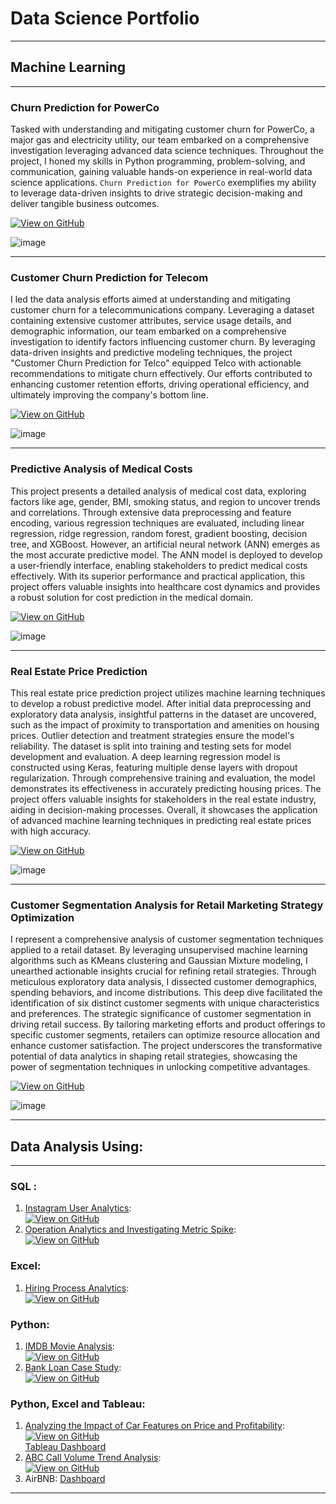 # Data Science Portfolio
--- 
## Machine Learning 
---

### Churn Prediction for PowerCo

Tasked with understanding and mitigating customer churn for PowerCo, a major gas and electricity utility, our team embarked on a comprehensive investigation leveraging advanced data science techniques. Throughout the project, I honed my skills in Python programming, problem-solving, and communication, gaining valuable hands-on experience in real-world data science applications. `Churn Prediction for PowerCo` exemplifies my ability to leverage data-driven insights to drive strategic decision-making and deliver tangible business outcomes.<be>

[![View on GitHub](https://img.shields.io/badge/GitHub-View_on_GitHub-blue?logo=GitHub)](https://github.com/NikhilZodape/BCG-X-Data-Science)


![image](https://github.com/NikhilZodape/Portfolio-/assets/120772552/3f6ae787-0f5c-42b4-9fd7-af562cd36557)

---

### Customer Churn Prediction for Telecom

I led the data analysis efforts aimed at understanding and mitigating customer churn for a telecommunications company. Leveraging a dataset containing extensive customer attributes, service usage details, and demographic information, our team embarked on a comprehensive investigation to identify factors influencing customer churn.
By leveraging data-driven insights and predictive modeling techniques, the project "Customer Churn Prediction for Telco" equipped Telco with actionable recommendations to mitigate churn effectively. Our efforts contributed to enhancing customer retention efforts, driving operational efficiency, and ultimately improving the company's bottom line.


[![View on GitHub](https://img.shields.io/badge/GitHub-View_on_GitHub-blue?logo=GitHub)](https://github.com/NikhilZodape/telco-customer-churn-/tree/main)

![image](https://github.com/NikhilZodape/Portfolio-/assets/120772552/7f70b35b-0bb3-4ad5-bc9a-d716e3c45a91)

---

### Predictive Analysis of Medical Costs
This project presents a detailed analysis of medical cost data, exploring factors like age, gender, BMI, smoking status, and region to uncover trends and correlations. Through extensive data preprocessing and feature encoding, various regression techniques are evaluated, including linear regression, ridge regression, random forest, gradient boosting, decision tree, and XGBoost. However, an artificial neural network (ANN) emerges as the most accurate predictive model. The ANN model is deployed to develop a user-friendly interface, enabling stakeholders to predict medical costs effectively. With its superior performance and practical application, this project offers valuable insights into healthcare cost dynamics and provides a robust solution for cost prediction in the medical domain.

[![View on GitHub](https://img.shields.io/badge/GitHub-View_on_GitHub-blue?logo=GitHub)](https://www.kaggle.com/code/nikszodape/insurance-forecast-using-regression-and-ann)

![image](https://github.com/NikhilZodape/Portfolio-/assets/120772552/6e6b9610-1b46-4374-be1f-595dc941c154)

---

### Real Estate Price Prediction
This real estate price prediction project utilizes machine learning techniques to develop a robust predictive model. After initial data preprocessing and exploratory data analysis, insightful patterns in the dataset are uncovered, such as the impact of proximity to transportation and amenities on housing prices. Outlier detection and treatment strategies ensure the model's reliability. The dataset is split into training and testing sets for model development and evaluation. A deep learning regression model is constructed using Keras, featuring multiple dense layers with dropout regularization. Through comprehensive training and evaluation, the model demonstrates its effectiveness in accurately predicting housing prices. The project offers valuable insights for stakeholders in the real estate industry, aiding in decision-making processes. Overall, it showcases the application of advanced machine learning techniques in predicting real estate prices with high accuracy.

[![View on GitHub](https://img.shields.io/badge/GitHub-View_on_GitHub-blue?logo=GitHub)](https://github.com/NikhilZodape/Projects-Details/blob/main/Real%20estate%20price%20prediction/real-estate-price-prediction-using-ann.ipynb)

![image](https://github.com/NikhilZodape/Portfolio-/assets/120772552/830ee6a1-e435-4471-acb7-2f89cc9d552c)

--- 

### Customer Segmentation Analysis for Retail Marketing Strategy Optimization

I represent a comprehensive analysis of customer segmentation techniques applied to a retail dataset. By leveraging unsupervised machine learning algorithms such as KMeans clustering and Gaussian Mixture modeling, I unearthed actionable insights crucial for refining retail strategies. Through meticulous exploratory data analysis, I dissected customer demographics, spending behaviors, and income distributions. This deep dive facilitated the identification of six distinct customer segments with unique characteristics and preferences. The strategic significance of customer segmentation in driving retail success. By tailoring marketing efforts and product offerings to specific customer segments, retailers can optimize resource allocation and enhance customer satisfaction. The project underscores the transformative potential of data analytics in shaping retail strategies, showcasing the power of segmentation techniques in unlocking competitive advantages.

[![View on GitHub](https://img.shields.io/badge/GitHub-View_on_GitHub-blue?logo=GitHub)](https://github.com/NikhilZodape/Projects-Details/blob/main/Market%20Basket%20analysis/mall-customer-segmentation-using-clustering.ipynb)

![image](https://github.com/NikhilZodape/Portfolio-/assets/120772552/8317857e-4b26-438c-8b37-814002f45b2d)

---

## Data Analysis Using: 

---
### SQL :
1. [Instagram User Analytics](https://drive.google.com/file/d/1in2cufIh_hsKzKVkm-K3ubVbRilHPoXC/view?usp=drive_link):<br>
[![View on GitHub](https://img.shields.io/badge/GitHub-View_on_GitHub-blue?logo=GitHub)](https://github.com/NikhilZodape/Trainity-Data-Analytics/tree/main/Project_2_Instagram%20User%20Analytics)
2. [Operation Analytics and Investigating Metric Spike](https://drive.google.com/file/d/1i73QO-AyRRe9JpiwWe-3dGMTSyV938zK/view?usp=drive_link):<br>
[![View on GitHub](https://img.shields.io/badge/GitHub-View_on_GitHub-blue?logo=GitHub)](https://github.com/NikhilZodape/Trainity-Data-Analytics/tree/main/Project_3_Operation%20Analytics%20and%20Investigating%20Metric%20Spike)

### Excel: 
1. [Hiring Process Analytics](https://drive.google.com/file/d/1QWryxr1BH1-jN3qRqYfQyCmjsWciUFhG/view?usp=drive_link):<br>
[![View on GitHub](https://img.shields.io/badge/GitHub-View_on_GitHub-blue?logo=GitHub)](https://github.com/NikhilZodape/Trainity-Data-Analytics/tree/main/Project_4_Hiring%20Process%20Analytics)

### Python:
1. [IMDB Movie Analysis](https://drive.google.com/file/d/12v70XoEB_5jpgUe6p9urhRN8AaEoGO6z/view?usp=drive_link):<br>
[![View on GitHub](https://img.shields.io/badge/GitHub-View_on_GitHub-blue?logo=GitHub)](https://github.com/NikhilZodape/Trainity-Data-Analytics/tree/main/Project_5_IMDB%20Movie%20Analysis) 
2. [Bank Loan Case Study](https://drive.google.com/file/d/10ofbNl86JoMBYuFKWVmfWHndXbkUmpOJ/view?usp=drive_link):<br>
[![View on GitHub](https://img.shields.io/badge/GitHub-View_on_GitHub-blue?logo=GitHub)](https://github.com/NikhilZodape/Trainity-Data-Analytics/tree/main/Project_6_Bank%20Loan%20Case%20Study)

### Python, Excel and Tableau:
1. [Analyzing the Impact of Car Features on Price and Profitability](https://drive.google.com/file/d/1oXWG8w8E3Fpt4I9o_FWgSPFFk1STEH8a/view?usp=drive_link):<br>
[![View on GitHub](https://img.shields.io/badge/GitHub-View_on_GitHub-blue?logo=GitHub)](https://github.com/NikhilZodape/Trainity-Data-Analytics/tree/main/Project_7_Impact%20of%20Car%20Features) <br> [Tableau Dashboard](https://public.tableau.com/views/ImpactofCarFeaturesonPriceandProfitability_17060832707050/Dashboard1?:language=en-US&:sid=&:display_count=n&:origin=viz_share_link)
2. [ABC Call Volume Trend Analysis](https://drive.google.com/file/d/1kbIY6iswFRSoAfJT69Z_fPiWEaHGlmjC/view?usp=drive_link):<br>
[![View on GitHub](https://img.shields.io/badge/GitHub-View_on_GitHub-blue?logo=GitHub)](https://github.com/NikhilZodape/Trainity-Data-Analytics/tree/main/Project_8_ABC_Call_Volume_Trend_Analysis)
3. AirBNB: [Dashboard](https://public.tableau.com/views/AirbnbCase-study_17065590752230/Dashboard1?:language=en-US&:sid=&:display_count=n&:origin=viz_share_link)
--- 


